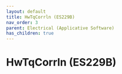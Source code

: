 ```yaml
---
layout: default
title: HwTqCorrln (ES229B)
nav_order: 3
parent: Electrical (Applicative Software)
has_children: true
---
```

# HwTqCorrln (ES229B)
